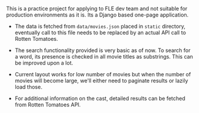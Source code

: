 This is a practice project for applying to FLE dev team and not suitable for
production environments as it is. Its a Django based one-page application.

* The data is fetched from `data/movies.json` placed in `static` directory,
  eventually call to this file needs to be replaced by an actual API call to
  Rotten Tomatoes.

* The search functionality provided is very basic as of now. To search for a
  word, its presence is checked in all movie titles as substrings. This can be
  improved upon a lot.

* Current layout works for low number of movies but when the number of movies
  will become large, we'll either need to paginate results or lazily load those.

* For additional information on the cast, detailed results can be fetched from
  Rotten Tomatoes API.
